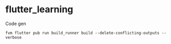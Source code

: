 # flutter_learning
Code gen
    
````
fvm flutter pub run build_runner build --delete-conflicting-outputs --verbose    
````